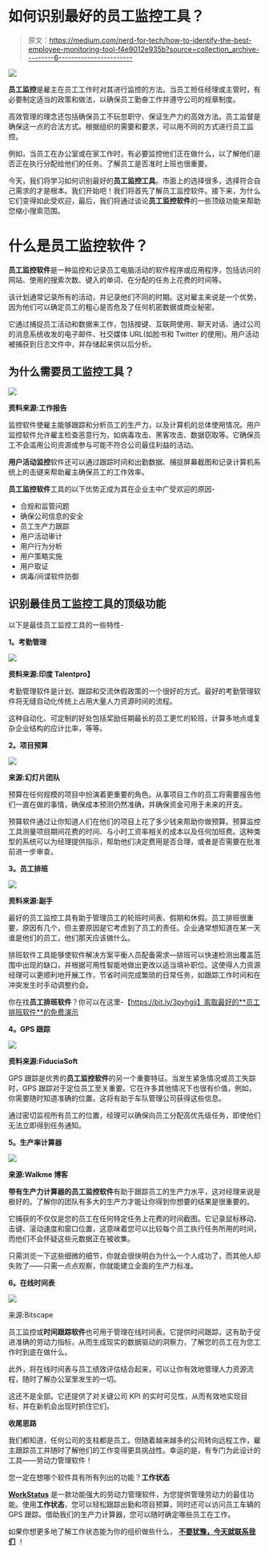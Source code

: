# 如何识别最好的员工监控工具？

> 原文：<https://medium.com/nerd-for-tech/how-to-identify-the-best-employee-monitoring-tool-f4e9012e935b?source=collection_archive---------6----------------------->

![](img/f5e0496f8238ae2e6e6a2658f3563804.png)

**员工监控**是雇主在员工工作时对其进行监控的方法。当员工担任经理或主管时，有必要制定适当的政策和做法，以确保员工勤奋工作并遵守公司的规章制度。

高效管理的理念还包括确保员工不玩忽职守、保证生产力的高效方法。员工监督是确保这一点的合法方式。根据组织的需要和要求，可以用不同的方式进行员工监控。

例如，当员工在办公室或在家工作时，有必要监控他们正在做什么，以了解他们是否正在执行分配给他们的任务。了解员工是否准时上班也很重要。

今天，我们将学习如何识别最好的**员工监控工具**。市面上的选择很多，选择符合自己需求的才是根本。我们开始吧！我们将首先了解员工监控软件。接下来，为什么它们变得如此受欢迎，最后，我们将通过谈论**员工监控软件**的一些顶级功能来帮助您缩小搜索范围。

# **什么是员工监控软件？**

**员工监控软件**是一种监控和记录员工电脑活动的软件程序或应用程序，包括访问的网站、使用的搜索次数、键入的单词、在分配的任务上花费的时间等。

该计划通常记录所有的活动，并记录他们不同的时期。这对雇主来说是一个优势，因为他们可以确定员工的粗心是否危及了任何机密数据或商业秘密。

它通过捕捉员工活动和数据来工作，包括按键、互联网使用、聊天对话、通过公司的消息系统收发的电子邮件、社交媒体 URL(如脸书和 Twitter 的使用)。用户活动被捕获到日志文件中，并存储起来供以后分析。

## **为什么需要员工监控工具？**

![](img/9e089ce90f3026ec0bd210de2de6f64f.png)

**资料来源:工作报告**

监控软件使雇主能够跟踪和分析员工的生产力，以及计算机的总体使用情况。用户监控软件允许雇主检查恶意行为，如病毒攻击、黑客攻击、数据窃取等。它确保员工不会滥用公司资源或参与可能不符合公司最佳利益的活动。

**用户活动监控**软件还可以通过跟踪时间和出勤数据、捕捉屏幕截图和记录计算机系统上的击键来帮助雇主确保员工的工作效率。

**员工监控软件**工具的以下优势正成为其在企业主中广受欢迎的原因-

*   合规和监管问题
*   确保公司信息的安全
*   员工生产力跟踪
*   用户活动审计
*   用户行为分析
*   用户策略实施
*   用户取证
*   病毒/间谍软件防御

## **识别最佳员工监控工具的顶级功能**

以下是最佳员工监控工具的一些特性-

**1。考勤管理**

![](img/eac4991fdfdec9121be42576f85ec69b.png)

**资料来源:印度 Talentpro】**

考勤管理软件是计划、跟踪和交流休假政策的一个很好的方式。最好的考勤管理软件将无缝自动化传统上占用大量人力资源时间的流程。

这种自动化、可定制的好处包括奖励任期最长的员工更忙的轮班，计算多地点或复杂企业结构的应计比率，等等。

**2。项目预算**

![](img/b795611d2b2759c03dd49f26883da610.png)

**来源:幻灯片团队**

预算在任何规模的项目中扮演着更重要的角色。从事项目工作的员工将需要报告他们一直在做的事情，确保成本预测仍然准确，并确保资金可用于未来的开支。

预算软件通过让你知道人们在他们的项目上花了多少钱来帮助你做预算。预算监控工具测量项目期间花费的时间、与小时工资率相关的成本以及任何加班费。这种类型的系统可以为经理提供指示，帮助他们决定费用是否合理，或者是否需要在批准前进一步审查。

**3。员工排班**

![](img/64b7a21eb0c54cd448ff3ab2c5684d67.png)

**资料来源:副手**

最好的员工监控工具有助于管理员工的轮班时间表、假期和休假。员工排班很重要，原因有几个，但主要原因是它考虑到了员工的责任。企业通常想知道在某一天谁是他们的员工，他们那天应该做什么。

排班软件工具能够使软件解决方案平衡人员配备需求—排班可以快速检测出覆盖范围中出现的缺口，并根据可用性智能地做出更改以适当填补职位。这使得人力资源经理可以更顺利地开展工作，节省时间完成繁琐的日常任务，如跟踪工作时间和在冲突发生时手动调整约会。

你在找**员工排班软件**？你可以在这里-【https://bit.ly/3pyhgjj】索取最好的**员工排班软件**的免费演示

**4。GPS 跟踪**

![](img/edff044490989e02eea3591ced36c36f.png)

**资料来源:FiduciaSoft**

GPS 跟踪是优秀的**员工监控软件**的另一个重要特征。当发生紧急情况或员工失踪时，GPS 跟踪对于定位员工至关重要。它在许多其他情况下也很有价值，例如，你需要随时知道准确的位置。这将有助于车队管理公司获得这些信息。

通过密切监视所有员工的位置，经理可以确保向员工分配高优先级任务，即使他们无法立即得到任务通知。

**5。生产率计算器**

![](img/bb78c7009b43fcb8b726dac7ce4a8f52.png)

**来源:Walkme 博客**

**带有生产力计算器的员工监控软件**有助于跟踪员工的生产力水平，这对经理来说是极好的。了解你的团队有多大的生产力才能让你得到你想要的结果是很重要的。

它捕获的不仅仅是您的员工在任何特定任务上花费的时间截图。它记录鼠标移动、击键、滚动速度和窗口位置，这意味着您可以比较每个员工执行任务所用的时间，而他们不会怀疑这些元数据正在被收集。

只需浏览一下这些细微的细节，你就会很快明白为什么一个人成功了，而其他人却失败了——只需一点点观察，你就能建立全面的生产力标准。

**6。在线时间表**

![](img/5c24c406b22c36723e0a362f93985e75.png)

来源:Bitscape

员工监控或**时间跟踪软件**也可用于管理在线时间表。它提供时间跟踪，这有助于促进准确的劳动力指标，从而生成现实的数据驱动的洞察力，了解您的员工在为您工作时到底在做什么。

此外，将在线时间表与员工绩效评估结合起来，可以让你有效地管理人力资源流程，随时了解办公室里发生的一切。

这还不是全部。它还提供了对关键公司 KPI 的实时可见性，从而有效地实现目标，并在新机会出现时抓住它们。

**收尾思路**

我们都知道，任何公司的支柱都是员工。但随着越来越多的公司转向远程工作，雇主跟踪员工并随时了解他们的工作变得更具挑战性。幸运的是，有专门为此设计的工具——劳动力管理软件！

您一定在想哪个软件具有所有列出的功能？**工作状态**

[**WorkStatus**](https://www.workstatus.io/) 是一款功能强大的劳动力管理软件，为您提供管理劳动力的最佳功能。使用**工作状态**，您可以轻松跟踪出勤和项目预算，同时还可以访问员工车辆的 GPS 跟踪。借助我们的生产力计算器，您可以随时确定哪些员工在工作。

如果你想更多地了解工作状态能为你的组织做些什么， [**不要犹豫，今天就联系我们**](https://app.workstatus.io/auth/register) ！